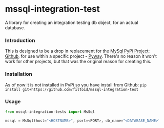 # mssql-integration-test
A library for creating an integration testing db object, for an actual database.

### Introduction

This is designed to be a drop in replacement for the [MySql PyPi Project](https://pypi.org/project/mssql/): [Github](https://github.com/JoseRoberts87/mssql/tree/master), for use within a specific project - [Pyway](https://github.com/jasondcamp/pyway). There's no reason it won't work for other projects, but that was the original reason for creating this.

### Installation
As of now it is not installed in PyPi so you have install from Github:
`pip install git+https://github.com/filtoid/mssql-integration-test`

### Usage
```python
from mssql-integration-tests import MsSql

mssql = MsSql(host="<HOSTNAME>", port=<PORT>, db_name="<DATABASE_NAME>", username="<USER>", password="<PASSWORD>", driver="<DRIVER>")

```
